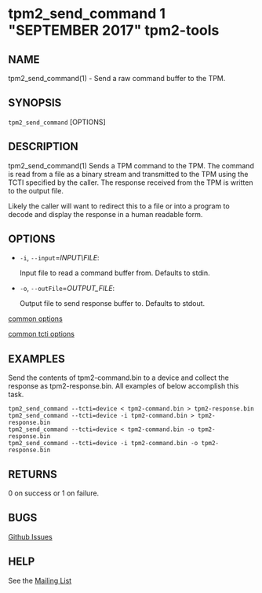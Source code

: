 tpm2_send_command 1 "SEPTEMBER 2017" tpm2-tools
==================================================

NAME
----

tpm2_send_command(1) - Send a raw command buffer to the TPM.

SYNOPSIS
--------

`tpm2_send_command` [OPTIONS]

DESCRIPTION
-----------

tpm2_send_command(1) Sends a TPM command to the TPM. The command is
read from a file as a binary stream and transmitted to the TPM using the TCTI
specified by the caller. The response received from the TPM is written to
the output file.

Likely the caller will want to redirect this to a file or into a
program to decode and display the response in a human readable form.

OPTIONS
-------

  * `-i`, `--input`=_INPUT\FILE_:

    Input file to read a command buffer from. Defaults to stdin.

  * `-o`, `--outFile`=_OUTPUT\_FILE_:

    Output file to send response buffer to. Defaults to stdout.

[common options](common/options.md)

[common tcti options](common/tcti.md)

EXAMPLES
--------

Send the contents of tpm2-command.bin to a device and collect the response as tpm2-response.bin.
All examples of below accomplish this task.
```
tpm2_send_command --tcti=device < tpm2-command.bin > tpm2-response.bin
tpm2_send_command --tcti=device -i tpm2-command.bin > tpm2-response.bin
tpm2_send_command --tcti=device < tpm2-command.bin -o tpm2-response.bin
tpm2_send_command --tcti=device -i tpm2-command.bin -o tpm2-response.bin
```

RETURNS
-------
0 on success or 1 on failure.

BUGS
----
[Github Issues](https://github.com/01org/tpm2-tools/issues)

HELP
----
See the [Mailing List](https://lists.01.org/mailman/listinfo/tpm2)